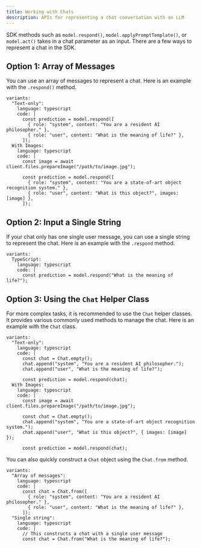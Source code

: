 ```yaml
---
title: Working with Chats
description: APIs for representing a chat conversation with an LLM
---
```


SDK methods such as `model.respond()`, `model.applyPromptTemplate()`, or `model.act()`
takes in a chat parameter as an input. There are a few ways to represent a chat in the SDK.

## Option 1: Array of Messages

You can use an array of messages to represent a chat. Here is an example with the `.respond()` method.

```lms_code_snippet
variants:
  "Text-only":
    language: typescript
    code: |
      const prediction = model.respond([
        { role: "system", content: "You are a resident AI philosopher." },
        { role: "user", content: "What is the meaning of life?" },
      ]);
  With Images:
    language: typescript
    code: |
      const image = await client.files.prepareImage("/path/to/image.jpg");

      const prediction = model.respond([
        { role: "system", content: "You are a state-of-art object recognition system." },
        { role: "user", content: "What is this object?", images: [image] },
      ]);
```

## Option 2: Input a Single String

If your chat only has one single user message, you can use a single string to represent the chat. Here is an example with the `.respond` method.

```lms_code_snippet
variants:
  TypeScript:
    language: typescript
    code: |
      const prediction = model.respond("What is the meaning of life?");
```

## Option 3: Using the `Chat` Helper Class

For more complex tasks, it is recommended to use the `Chat` helper classes. It provides various commonly used methods to manage the chat. Here is an example with the `Chat` class.

```lms_code_snippet
variants:
  "Text-only":
    language: typescript
    code: |
      const chat = Chat.empty();
      chat.append("system", "You are a resident AI philosopher.");
      chat.append("user", "What is the meaning of life?");

      const prediction = model.respond(chat);
  With Images:
    language: typescript
    code: |
      const image = await client.files.prepareImage("/path/to/image.jpg");

      const chat = Chat.empty();
      chat.append("system", "You are a state-of-art object recognition system.");
      chat.append("user", "What is this object?", { images: [image] });

      const prediction = model.respond(chat);
```

You can also quickly construct a `Chat` object using the `Chat.from` method.

```lms_code_snippet
variants:
  "Array of messages":
    language: typescript
    code: |
      const chat = Chat.from([
        { role: "system", content: "You are a resident AI philosopher." },
        { role: "user", content: "What is the meaning of life?" },
      ]);
  "Single string":
    language: typescript
    code: |
      // This constructs a chat with a single user message
      const chat = Chat.from("What is the meaning of life?");
```
